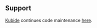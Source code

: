 ## Support

[Kubide](https://kubide.io/) continues code maintenance [here](https://gitlab.com/kubide-rocks/solidity-nodejs-connector).

